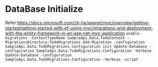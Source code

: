 # DataBase Initialize
Refer:https://docs.microsoft.com/zh-tw/aspnet/mvc/overview/getting-started/getting-started-with-ef-using-mvc/migrations-and-deployment-with-the-entity-framework-in-an-asp-net-mvc-application
`
enable-migrations -ContextTypeName SampleApi.Data.TodoContext -MigrationsDirectory:TodoMigrations
Add-Migration -configuration SampleApi.Data.TodoMigrations.Configuration init
Update-Database -configuration SampleApi.Data.TodoMigrations.Configuration -Verbose
Update-Database -configuration SampleApi.Data.TodoMigrations.Configuration -Verbose -script
`